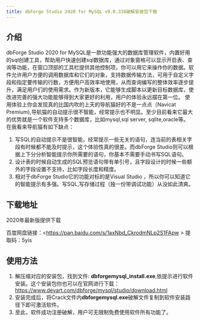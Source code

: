 ```yaml
---
title: dbForge Studio 2020 for MySQL v9.0.338破解安装包下载
---
```







## 介绍

dbForge Studio 2020 for MySQL是一款功能强大的数据库管理软件，内置好用的sql创建工具，帮助用户快速创建sql数据库，通过对象窗格可以显示开启表、查询等功能，在窗口顶部的工具栏提供其他控制项，你可以用它来操作你的数据。软件允许用户方便的调用数据库和它们的对象，支持数据传输方法，可用于自定义字段和指定要传输的行数，方便用户高效率地使用，从而查询编写的整体效率逐步提升，满足用户们的使用需求。作为新版本，它能够生成脚本以更新目标数据库，使改进完善的强大功能能够得到大家更好的利用，用户的体验永远摆在第一位。
使用体验上你会发现真的比国内吹的上天的导航猫好的不是一点点（Navicat Premium),导航猫的自动提示很不智能，经常提示也不明显。至少目前看来它最大的优势就是一个软件支持多个数据库，比如mysql,sql server, sqlite,oracle等。
在我看来导航猫有如下缺点：

1. 写SQL的自动提示不是很智能，经常提示一些无关的语句，连当前的表相关字段有时候都不能及时提示，这个体验性真的很差。而dbForge Studio则可以根据上下分分析智能提示你所需要的语句，你基本不需要手动书写SQL语句。
2. 设计表的时候自动生成的SQL预览语句带有单引号，且字段设计的时候一些额外的字段设置不支持，比如字段长度和精度。
3. 相对于dbForge Studio它的功能对标的是Visual Studio ，所以你可以知道它的智能提示有多强。写SQL,写存储过程（独一份带调试功能）从没如此清爽。

## 下载地址

2020年最新版提供下载

百度网盘链接：<https://pan.baidu.com/s/1axNbd_CkrodmNLp2S1FApw >
提取码：5yis





## 使用方法

1. 解压缩对应的安装包，找到文件: **dbforgemysql_install.exe**,依提示进行软件安装。这个安装包你也可以在官网进行下载： <https://www.devart.com/dbforge/mysql/studio/download.html>
2. 安装完成后，将Crack文件内**dbforgemysql.exe**破解文件复制到软件安装路径下即可激活软件。
3. 至此，软件成功注册破解，用户可无限制免费使用软件所有功能了。

